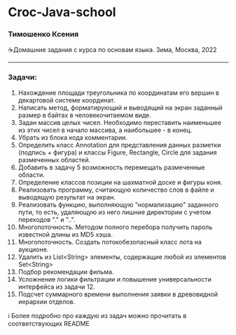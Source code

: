# Croc-Java-school
### Тимошенко Ксения

☕Домашние задания с курса по основам языка. Зима, Москва, 2022

---

### Задачи:

1. Нахождение площади треугольника по координатам его вершин в декартовой системе координат.
2. Написать метод, форматирующий и выводящий на экран заданный размер в байтах в человекочитаемом виде.
3. Задан массив целых чисел. Необходимо переставить наименьшее из этих чисел в начало массива, а наибольшее - в конец.
4. Убрать из блока кода комментарии.
5. Определить класс Annotation для представления данных разметки (подпись + фигура) и классы Figure, Rectangle, Circle для задания размеченных областей.
6. Добавить в задачу 5 возможность перемещать размеченные области.
7. Определение классов позиции на шахматной доске и фигуры коня.
8. Реализовать программу, считающую количество слов в файле и выводящую результат на экран.
9. Реализовать функцию, выполняющую "нормализацию" заданного пути, то есть, удаляющую из него лишние директории с учетом переходов "." и "..".
10. Многопоточность. Методом полного перебора получить пароль известной длины из MD5 хэша.
11. Многопоточность. Создать потокобезопасный класс лота на аукционе.
12. Удалить из List\<String> элементы, содержащие любой из элементов Set\<String>
13. Подбор рекомендации фильма.
14. Усложнение логики фильтрации и повышение универсальности интерфейса из задачи 12.
15. Подсчет суммарного времени выполнения заявки в древовидной иерархии отделов. 

ℹ Более подробно про каждую из задач можно прочитать в соответствующих README
